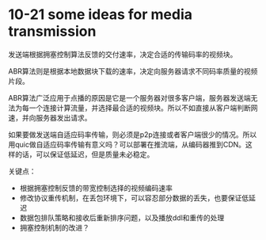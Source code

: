 # 10-21 some ideas for media transmission

发送端根据拥塞控制算法反馈的交付速率，决定合适的传输码率的视频块。

ABR算法则是根据本地数据块下载的速率，决定向服务器请求不同码率质量的视频片段。

ABR算法广泛应用于点播的原因是它是一个服务器对很多客户端，服务器发送端无法为每一个连接计算流量，并选择最合适的视频块。所以不如直接从客户端判断网速，并向服务器发出请求。

如果要做发送端自适应码率传输，则必须是p2p连接或者客户端很少的情况。所以用quic做自适应码率传输有意义吗？可以部署在推流端，从编码器推到CDN。这样的话，可以保证低延迟，但是质量未必稳定。

关键点：

- 根据拥塞控制反馈的带宽控制选择的视频编码速率
- 修改协议重传机制，在丢包环境下，可以容忍部分数据的丢失，也要保证低延迟
- 数据包排队策略和接收后重新排序问题，以及播放ddl和重传的处理
- 拥塞控制机制的改进？